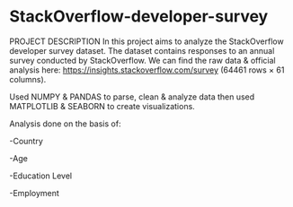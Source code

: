 # StackOverflow-developer-survey

PROJECT DESCRIPTION
In this project aims to analyze the StackOverflow developer survey dataset. The dataset contains responses to an annual survey conducted by StackOverflow. We can find the raw data &amp; official analysis here: https://insights.stackoverflow.com/survey (64461 rows × 61 columns).


Used NUMPY & PANDAS to parse, clean & analyze data then used MATPLOTLIB & SEABORN to create visualizations.



Analysis done on the basis of:

-Country

-Age

-Education Level

-Employment
